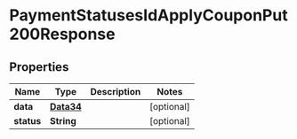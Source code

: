 

# PaymentStatusesIdApplyCouponPut200Response


## Properties

Name | Type | Description | Notes
------------ | ------------- | ------------- | -------------
**data** | [**Data34**](Data34.md) |  |  [optional]
**status** | **String** |  |  [optional]



